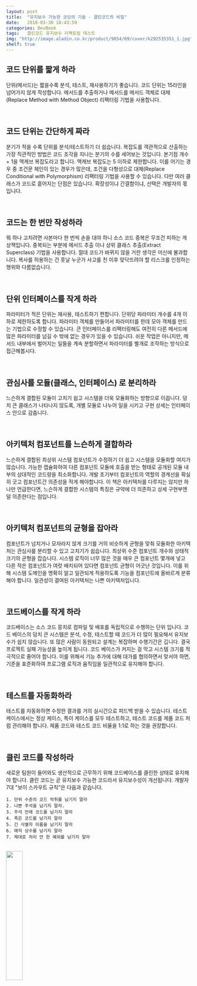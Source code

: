 ```yaml
---
layout: post
title:  "유지보수 가능한 코딩의 기술 - 클린코드의 비밀"
date:   2018-03-30 18:43:59
categories: DevBook
tags:	클린코드 유지보수 리팩토링 테스트
img: "http://image.aladin.co.kr/product/9854/69/cover/k292535351_1.jpg"
shelf: true
---
```



## 코드 단위를 짧게 하라
단위(메서드)는 짧을수록 분석, 테스트, 재사용하기가 좋습니다. 코드 단위는 15라인을 넘어가지 않게 작성합니다. 메서드를 추출하거나 메서드를 메서드 객체로 대체(Replace Method with Method Object) 리팩터링 기법을 사용합니다. 

<br/>

## 코드 단위는 간단하게 짜라
분기가 적을 수록 단위를 분석/테스트하기 더 쉽습니다. 복잡도를 객관적으로 산출하는 가장 직관적인 방법은 코드 조각을 지나는 분기의 수를 세어보는 것입니다. 본기점 개수 + 1을 맥캐브 복잡도라고 합니다. 맥캐브 복잡도는 5 이하로 제한합니다. 이를 어기는 경우 중 조건문 체인이 있는 경우가 많은데, 조건을 다형성으로 대체(Replace Conditional with Polymorphism) 리팩터링 기법을 사용할 수 있습니다. 다만 여러 클래스가 코드로 흩어지는 단점은 있습니다. 확장성이냐 간결함이냐, 선택은 개발자의 몫입니다. 

<br/>

## 코드는 한 번만 작성하라
뭐 하나 고치려면 사본마다 한 번씩 손을 대야 하니 소스 코드 중복은 무조건 피하는 게 상책입니다. 중복되는 부분에 메서드 추출 이나 상위 클래스 추출(Extract Superclass) 기법을 사용합니다. 절대 코드가 바뀌지 않을 거란 생각은 미신에 불과합니다. 복사를 허용하는 건 훗날 누군가 사고를 친 이후 맞닥뜨려야 할 리스크를 인정하는 행위와 다름없습니다. 

<br/>

## 단위 인터페이스를 작게 하라
파라미터가 적은 단위는 재사용, 테스트하기 편합니다. 단위당 파라미터 개수를 4개 이하로 제한하도록 합니다. 파라미터 객체를 만들어서 파라미터를 한데 모아 객체를 만드는 기법으로 수정할 수 있습니다. 큰 인터페이스를 리팩터링해도 여전히 다른 메서드에 많은 파라미터를 넘길 수 밖에 없는 경우가 있을 수 있습니다. 쉬운 작업은 아니지만, 메서드 내부에서 벌어지는 일들을 계속 분할하면서 파라미터를 별개로 조작하는 방식으로 접근해봅시다. 

<br/>

## 관심사를 모듈(클래스, 인터페이스) 로 분리하라
느슨하게 결합된 모듈이 고치기 쉽고 시스템을 더욱 모듈화하는 방향으로 이끕니다. 덩치 큰 클래스가 나타나지 않도록, 개별 모듈로 나누어 일을 시키고 구현 상세는 인터페이스 안으로 감춥니다. 

<br/>

## 아키텍처 컴포넌트를 느슨하게 결합하라
느슨하게 결합된 최상위 시스템 컴포넌트가 수정하기 더 쉽고 시스템을 모듈화할 여지가 많습니다. 가능한 캡슐화하여 다른 컴포넌트 모듈에 호출을 받는 형태로 공개된 모듈 내부의 상대적인 코드량을 최소화합니다. 개발 초기부터 컴포넌트의 역할의 경계선을 확실히 긋고 컴포넌트간 의존성을 적게 해야합니다. 이 책은 아키텍처를 다루지는 않지만 하나만 언급한다면, 느슨하게 결합한 시스템의 특징은 규약에 더 의존하고 상세 구현부엔 덜 의존한다는 점입니다. 

<br/>

## 아키텍처 컴포넌트의 균형을 잡아라
컴포넌트가 넘치거나 모자라지 않게 크기를 거의 비슷하게 균형을 맞춰 모듈화한 아키텍처는 관심사를 분리할 수 있고 고치기가 쉽습니다. 최상위 수준 컴포넌트 개수와 상태적 크기의 균형을 잡습니다. 시스템 로직이 너무 많은 것을 매우 큰 컴포넌트 몇개에 넣고 다른 작은 컴포넌트가 여럿 배치되어 있다면 컴포넌트 균형이 어긋난 것입니다. 이를 위해 시스템 도메인을 명확히 알고 일관되게 적용하도록 기능을 컴포넌트에 올바르게 분류해야 합니다. 일관성이 결여된 아키텍처는 나쁜 아키텍처입니다.  

<br/>

## 코드베이스를 작게 하라
코드베이스는 소스 코드 뭉치로 컴파일 및 배포를 독립적으로 수행하는 단위 입니다. 코드 베이스의 덩치 큰 시스템은 분석, 수정, 테스트할 때 코드가 더 많이 필요해서 유지보수가 쉽지 않습니다. 또 많은 사람이 동원되고 설계는 복잡하며 수행기간은 깁니다. 결국 프로젝트 실패 가능성을 높이게 됩니다. 코드 베이스가 커지는 걸 막고 시스템 크기를 적극적으로 줄어야 합니다. 이를 위해서 기능 추가에 대해 대가를 협의하면서 맞서야 하면, 기준을 표준화하여 프로그램 로직과 움직임을 일관적으로 유지해야 합니다. 

<br/>

## 테스트를 자동화하라
테스트를 자동화하면 수정한 결과를 거의 실시간으로 피드백 받을 수 있습니다. 테스트 케이스에서는 정상 케이스, 특이 케이스를 모두 테스트하고, 테스트 코드를 제품 코드 처럼 관리해야 합니다. 제품 코드와 테스트 코드 비율을 1:1로 하는 것을 권장합니다. 

<br/>

## 클린 코드를 작성하라
새로운 팀원이 들어와도 생산적으로 근무하기 위해 코드베이스를 클린한 상태로 유지해야 합니다. 클린 코드는 곧 유지보수 가능한 코드라서 유지보수성이 개선됩니다. 개발자 7대 "보이 스카우트 규칙"은 다음과 같습니다. 
```
1. 단위 수준의 코드 악취를 남기지 말라
2. 나쁜 주석을 남기지 말라.
3. 주석 안에 코드를 남기지 말라
4. 죽은 코드를 남기지 말라
5. 긴 식별자 이름을 남기지 말라
6. 매직 상수를 남기지 말라
7. 제대로 처리 안 한 예외를 남기지 말라
```

<br/>


<a href="http://www.aladin.co.kr/shop/wproduct.aspx?ItemId=98546964">
  <img class="book" style="width: 30%; height: 30%" src="http://image.aladin.co.kr/product/9854/69/cover/k292535351_1.jpg"/>
</a>
